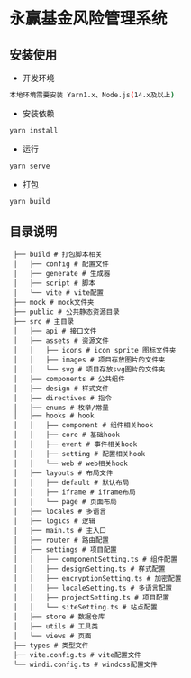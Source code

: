 
<h1>永赢基金风险管理系统</h1>
</div>

## 安装使用

- 开发环境
```bash
本地环境需要安装 Yarn1.x、Node.js(14.x及以上) 
```
- 安装依赖

```bash
yarn install
```

- 运行

```bash
yarn serve
```

- 打包

```bash
yarn build
```

## 目录说明
     ├── build # 打包脚本相关
     │   ├── config # 配置文件
     │   ├── generate # 生成器
     │   ├── script # 脚本
     │   └── vite # vite配置
     ├── mock # mock文件夹
     ├── public # 公共静态资源目录
     ├── src # 主目录
     │   ├── api # 接口文件
     │   ├── assets # 资源文件
     │   │   ├── icons # icon sprite 图标文件夹
     │   │   ├── images # 项目存放图片的文件夹
     │   │   └── svg # 项目存放svg图片的文件夹
     │   ├── components # 公共组件
     │   ├── design # 样式文件
     │   ├── directives # 指令
     │   ├── enums # 枚举/常量
     │   ├── hooks # hook
     │   │   ├── component # 组件相关hook
     │   │   ├── core # 基础hook
     │   │   ├── event # 事件相关hook
     │   │   ├── setting # 配置相关hook
     │   │   └── web # web相关hook
     │   ├── layouts # 布局文件
     │   │   ├── default # 默认布局
     │   │   ├── iframe # iframe布局
     │   │   └── page # 页面布局
     │   ├── locales # 多语言
     │   ├── logics # 逻辑
     │   ├── main.ts # 主入口
     │   ├── router # 路由配置
     │   ├── settings # 项目配置
     │   │   ├── componentSetting.ts # 组件配置
     │   │   ├── designSetting.ts # 样式配置
     │   │   ├── encryptionSetting.ts # 加密配置
     │   │   ├── localeSetting.ts # 多语言配置
     │   │   ├── projectSetting.ts # 项目配置
     │   │   └── siteSetting.ts # 站点配置
     │   ├── store # 数据仓库
     │   ├── utils # 工具类
     │   └── views # 页面
     ├── types # 类型文件
     ├── vite.config.ts # vite配置文件
     └── windi.config.ts # windcss配置文件
     